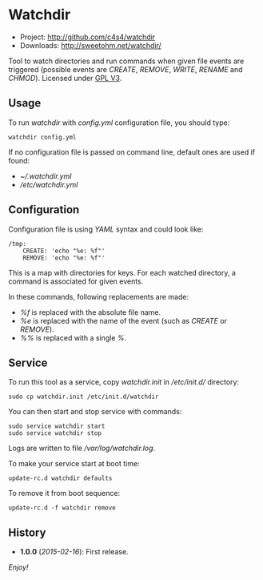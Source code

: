 Watchdir
========

- Project: <http://github.com/c4s4/watchdir>
- Downloads: <http://sweetohm.net/watchdir/>

Tool to watch directories and run commands when given file events are triggered (possible events are *CREATE*, *REMOVE*, *WRITE*, *RENAME* and *CHMOD*). Licensed under [GPL V3](http://www.gnu.org/licenses/gpl.html).

Usage
-----

To run *watchdir* with *config.yml* configuration file, you should type:

    watchdir config.yml

If no configuration file is passed on command line, default ones are used if found:

- *~/.watchdir.yml*
- */etc/watchdir.yml*

Configuration
-------------

Configuration file is using *YAML* syntax and could look like:

    /tmp:
        CREATE: 'echo "%e: %f"'
        REMOVE: 'echo "%e: %f"'

This is a map with directories for keys. For each watched directory, a command is associated for given events.

In these commands, following replacements are made:

- *%f* is replaced with the absolute file name.
- *%e* is replaced with the name of the event (such as *CREATE* or *REMOVE*).
- *%%* is replaced with a single *%*.

Service
-------

To run this tool as a service, copy *watchdir.init* in */etc/init.d/* directory:

    sudo cp watchdir.init /etc/init.d/watchdir

You can then start and stop service with commands:

    sudo service watchdir start
    sudo service watchdir stop

Logs are written to file */var/log/watchdir.log*.

To make your service start at boot time:

    update-rc.d watchdir defaults

To remove it from boot sequence:

    update-rc.d -f watchdir remove

History
-------

- **1.0.0** (*2015-02-16*): First release.

*Enjoy!*
